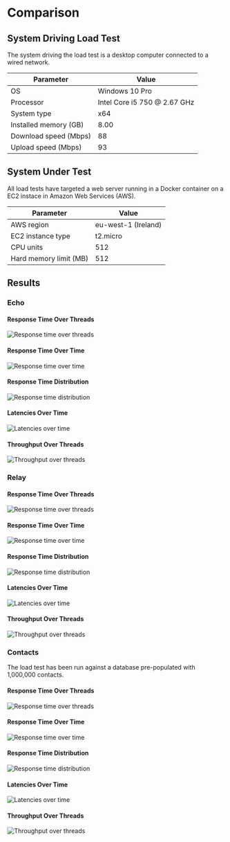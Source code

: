 # Comparison

## System Driving Load Test

The system driving the load test is a desktop computer connected to a wired network.

| Parameter             | Value                        |
| --------------------- | ---------------------------- |
| OS                    | Windows 10 Pro               |
| Processor             | Intel Core i5 750 @ 2.67 GHz |
| System type           | x64                          |
| Installed memory (GB) | 8.00                         |
| Download speed (Mbps) | 88                           |
| Upload speed (Mbps)   | 93                           |

## System Under Test

All load tests have targeted a web server running in a Docker container on a EC2 instace in Amazon Web Services (AWS).

| Parameter              | Value               |
| ---------------------- | ------------------- |
| AWS region             | eu-west-1 (Ireland) |
| EC2 instance type      | t2.micro            |
| CPU units              | 512                 |
| Hard memory limit (MB) | 512                 |

## Results

### Echo

#### Response Time Over Threads
![Response time over threads](./results/dotnet-core/echo/TimesVsThreads.png)

#### Response Time Over Time
![Response time over time](./results/dotnet-core/echo/ResponseTimesOverTime.png)

#### Response Time Distribution
![Response time distribution](./results/dotnet-core/echo/ResponseTimesDistribution.png)

#### Latencies Over Time
![Latencies over time](./results/dotnet-core/echo/LatenciesOverTime.png)

#### Throughput Over Threads
![Throughput over threads](./results/dotnet-core/echo/ThroughputVsThreads.png)

### Relay

#### Response Time Over Threads
![Response time over threads](./results/dotnet-core/relay/TimesVsThreads.png)

#### Response Time Over Time
![Response time over time](./results/dotnet-core/relay/ResponseTimesOverTime.png)

#### Response Time Distribution
![Response time distribution](./results/dotnet-core/relay/ResponseTimesDistribution.png)

#### Latencies Over Time
![Latencies over time](./results/dotnet-core/relay/LatenciesOverTime.png)

#### Throughput Over Threads
![Throughput over threads](./results/dotnet-core/relay/ThroughputVsThreads.png)

### Contacts

The load test has been run against a database pre-populated with 1,000,000 contacts.

#### Response Time Over Threads
![Response time over threads](./results/dotnet-core/contacts/TimesVsThreads.png)

#### Response Time Over Time
![Response time over time](./results/dotnet-core/contacts/ResponseTimesOverTime.png)

#### Response Time Distribution
![Response time distribution](./results/dotnet-core/contacts/ResponseTimesDistribution.png)

#### Latencies Over Time
![Latencies over time](./results/dotnet-core/contacts/LatenciesOverTime.png)

#### Throughput Over Threads
![Throughput over threads](./results/dotnet-core/contacts/ThroughputVsThreads.png)